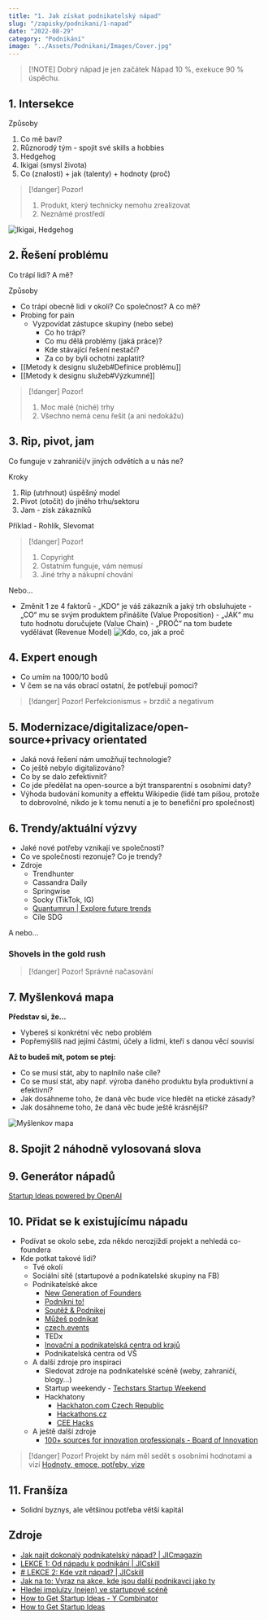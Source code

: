 ```yaml
---
title: "1. Jak získat podnikatelský nápad"
slug: "/zapisky/podnikani/1-napad"
date: "2022-08-29"
category: "Podnikání"
image: "../Assets/Podnikani/Images/Cover.jpg"
---
```


> [!NOTE] Dobrý nápad je jen začátek
> Nápad 10 %, exekuce 90 % úspěchu.

## 1. Intersekce

Způsoby

1. Co mě baví?
2. Různorodý tým - spojit své skills a hobbies
3. Hedgehog
4. Ikigai (smysl života)
5. Co (znalosti) + jak (talenty) + hodnoty (proč)

> [!danger] Pozor!
>
> 1. Produkt, který technicky nemohu zrealizovat
> 2. Neznámé prostředí

![Ikigai, Hedgehog](../Assets/Podnikani/Images/Ikigai_Hedgehog.png)

## 2. Řešení problému

Co trápí lidi? A mě?

Způsoby

- Co trápí obecně lidi v okolí? Co společnost? A co mě?
- Probing for pain
  - Vyzpovídat zástupce skupiny (nebo sebe)
    - Co ho trápí?
    - Co mu dělá problémy (jaká práce)?
    - Kde stávající řešení nestačí?
    - Za co by byli ochotni zaplatit?
- [[Metody k designu služeb#Definice problému]]
- [[Metody k designu služeb#Výzkumné]]

> [!danger] Pozor!
>
> 1. Moc malé (niché) trhy
> 2. Všechno nemá cenu řešit (a ani nedokážu)

## 3. Rip, pivot, jam

Co funguje v zahraničí/v jiných odvětích a u nás ne?

Kroky

1. Rip (utrhnout) úspěšný model
2. Pivot (otočit) do jiného trhu/sektoru
3. Jam - zisk zákazníků

Příklad - Rohlík, Slevomat

> [!danger] Pozor!
>
> 1. Copyright
> 2. Ostatním funguje, vám nemusí
> 3. Jiné trhy a nákupní chování

Nebo...

- Změnit 1 ze 4 faktorů - „KDO“ je váš zákazník a jaký trh obsluhujete - „CO“ mu se svým produktem přinášíte (Value Proposition) - „JAK“ mu tuto hodnotu doručujete (Value Chain) - „PROČ“ na tom budete vydělávat (Revenue Model)
  ![Kdo, co, jak a proč](../Assets/Podnikani/Images/Kdo_co_jak_proc.png)

## 4. Expert enough

- Co umím na 1000/10 bodů
- V čem se na vás obrací ostatní, že potřebují pomoci?

> [!danger] Pozor!
> Perfekcionismus = brzdič a negativum

## 5. Modernizace/digitalizace/open-source+privacy orientated

- Jaká nová řešení nám umožňují technologie?
- Co ještě nebylo digitalizováno?
- Co by se dalo zefektivnit?
- Co jde předělat na open-source a být transparentní s osobními daty?
- Výhoda budování komunity a effektu Wikipedie (lidé tam píšou, protože to dobrovolné, nikdo je k tomu nenutí a je to benefiční pro společnost)

## 6. Trendy/aktuální výzvy

- Jaké nové potřeby vznikají ve společnosti?
- Co ve společnosti rezonuje? Co je trendy?
- Zdroje
  - Trendhunter
  - Cassandra Daily
  - Springwise
  - Socky (TikTok, IG)
  - [Quantumrun | Explore future trends](https://www.quantumrun.com/)
  - Cíle SDG

A nebo...

### Shovels in the gold rush

> [!danger] Pozor!
> Správné načasování

## 7. Myšlenková mapa

**Představ si, že...**

- Vybereš si konkrétní věc nebo problém
- Popřemýšlíš nad jejími částmi, účely a lidmi, kteří s danou věcí souvisí

**Až to budeš mít, potom se ptej:**

- Co se musí stát, aby to naplnilo naše cíle?
- Co se musí stát, aby např. výroba daného produktu byla produktivní a efektivní?
- Jak dosáhneme toho, že daná věc bude více hledět na etické zásady?
- Jak dosáhneme toho, že daná věc bude ještě krásnější?

![Myšlenkov mapa](../Assets/Podnikani/Images/Myslenkova_mapa.png)

## 8. Spojit 2 náhodně vylosovaná slova

## 9. Generátor nápadů
[Startup Ideas powered by OpenAI](https://ideasai.com/)

## 10. Přidat se k existujícímu nápadu
- Podívat se okolo sebe, zda někdo nerozjíždí projekt a nehledá co-foundera
- Kde potkat takové lidi?
	- Tvé okolí
	- Sociální sítě (startupové a podnikatelské skupiny na FB)
	- Podnikatelské akce
		- [New Generation of Founders](http://www.ngof.cz/)
		- [Podnikni to!](https://podniknito.cz/)
		- [Soutěž & Podnikej](https://soutezapodnikej.cz/)
		- [Můžeš podnikat](https://muzespodnikat.cz/)
		- [czech.events](https://czech.events/)
		- TEDx
		- [Inovační a podnikatelská centra od krajů](https://www.ynovate.cz/cz/kontaktujte-nas#map)
		- Podnikatelská centra od VŠ
	- A další zdroje pro inspiraci
		- Sledovat zdroje na podnikatelské scéně (weby, zahraničí, blogy...)
		- Startup weekendy - [Techstars Startup Weekend](https://www.techstars.com/communities/startup-weekend)
		- Hackhatony
			- [Hackhaton.com Czech Republic](https://www.hackathon.com/country/czech-republic)
			- [Hackathons.cz](https://www.hackathons.cz/)
			- [CEE Hacks](https://www.ceehacks.com/)
	- A ještě další zdroje
		- [100+ sources for innovation professionals - Board of Innovation](https://www.boardofinnovation.com/blog/100-sources-that-every-innovation-professional-should-know-about/)


> [!danger] Pozor!
> Projekt by nám měl sedět s osobními hodnotami a vizí
[Hodnoty, emoce, potřeby, vize](Hodnoty,%20emoce,%20potřeby,%20vize.md)

## 11. Franšíza
- Solidní byznys, ale většinou potřeba větší kapitál

## Zdroje
- [Jak najít dokonalý podnikatelský nápad? | JICmagazín](https://www.jic.cz/magazin/jicblog-jak-najit-dokonaly-podnikatelsky-napad/)
- [LEKCE 1: Od nápadu k podnikání | JICskill](https://skill.jic.cz/lekce/lekce-1/)
- [# LEKCE 2: Kde vzít nápad? | JICskill](https://skill.jic.cz/lekce/lekce-2/)
- [Jak na to: Vyraz na akce, kde jsou další podnikavci jako ty](https://startupbox.app/howto/vyraz-na-akce-kde-jsou-dalsi-podnikavci-jako-ty)
- [Hledej implulzy (nejen) ve startupové scéně](https://startupbox.app/howto/hledej-impulzy-nejen-ve-startupove-scene)
- [How to Get Startup Ideas - Y Combinator](https://youtu.be/uvw-u99yj8w)
- [How to Get Startup Ideas](http://www.paulgraham.com/startupideas.html)